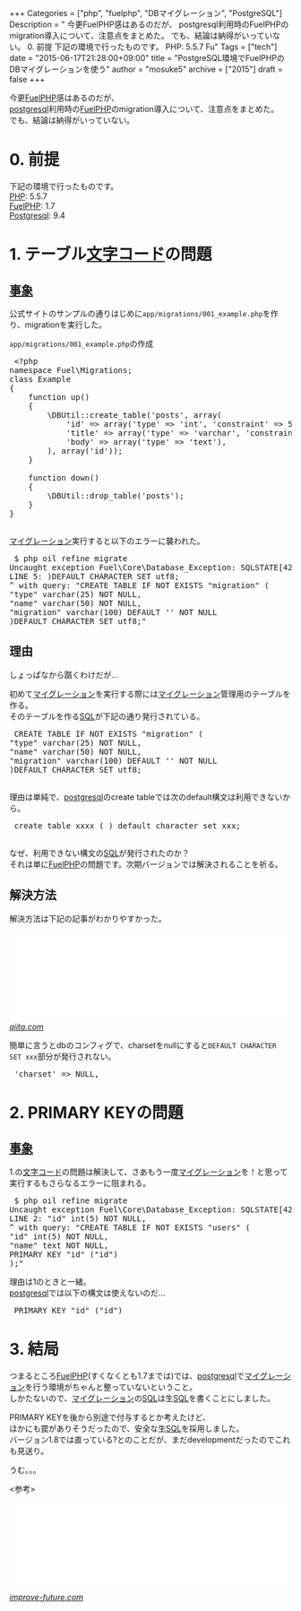 +++
Categories = ["php", "fuelphp", "DBマイグレーション", "PostgreSQL"]
Description = " 今更FuelPHP感はあるのだが、 postgresql利用時のFuelPHPのmigration導入について、注意点をまとめた。 でも、結論は納得がいっていない。  0. 前提  下記の環境で行ったものです。 PHP: 5.5.7 Fu"
Tags = ["tech"]
date = "2015-06-17T21:28:00+09:00"
title = "PostgreSQL環境でFuelPHPのDBマイグレーションを使う"
author = "mosuke5"
archive = ["2015"]
draft = false
+++

<body>
<p>今更<a class="keyword" href="http://d.hatena.ne.jp/keyword/FuelPHP">FuelPHP</a>感はあるのだが、<br>
<a class="keyword" href="http://d.hatena.ne.jp/keyword/postgresql">postgresql</a>利用時の<a class="keyword" href="http://d.hatena.ne.jp/keyword/FuelPHP">FuelPHP</a>のmigration導入について、注意点をまとめた。<br>
でも、結論は納得がいっていない。</p>

<h1>0. 前提</h1>

<p>下記の環境で行ったものです。<br>
<a class="keyword" href="http://d.hatena.ne.jp/keyword/PHP">PHP</a>: 5.5.7<br>
<a class="keyword" href="http://d.hatena.ne.jp/keyword/FuelPHP">FuelPHP</a>: 1.7<br>
<a class="keyword" href="http://d.hatena.ne.jp/keyword/Postgresql">Postgresql</a>: 9.4</p>

<h1>1. テーブル<a class="keyword" href="http://d.hatena.ne.jp/keyword/%CA%B8%BB%FA%A5%B3%A1%BC%A5%C9">文字コード</a>の問題</h1>

<h2><a class="keyword" href="http://d.hatena.ne.jp/keyword/%BB%F6%BE%DD">事象</a></h2>

<p>公式サイトのサンプルの通りはじめに<code>app/migrations/001_example.php</code>を作り、migrationを実行した。</p>

<p><code>app/migrations/001_example.php</code>の作成</p>

<pre class="code lang-php" data-lang="php" data-unlink> &lt;?php
namespace Fuel\Migrations;
class Example
{
    function up()
    {
        \DBUtil::create_table('posts', array(
            'id' =&gt; array('type' =&gt; 'int', 'constraint' =&gt; 5),
            'title' =&gt; array('type' =&gt; 'varchar', 'constraint' =&gt; 100),
            'body' =&gt; array('type' =&gt; 'text'),
        ), array('id'));
    }
    
    function down()
    {
        \DBUtil::drop_table('posts');
    }
}
 </pre>


<p><a class="keyword" href="http://d.hatena.ne.jp/keyword/%A5%DE%A5%A4%A5%B0%A5%EC%A1%BC%A5%B7%A5%E7%A5%F3">マイグレーション</a>実行すると以下のエラーに襲われた。</p>

<pre class="code" data-lang="" data-unlink> $ php oil refine migrate
Uncaught exception Fuel\Core\Database_Exception: SQLSTATE[42601]: Syntax error: 7 ERROR: syntax error at or near "DEFAULT"
LINE 5: )DEFAULT CHARACTER SET utf8;
^ with query: "CREATE TABLE IF NOT EXISTS "migration" (
"type" varchar(25) NOT NULL,
"name" varchar(50) NOT NULL,
"migration" varchar(100) DEFAULT '' NOT NULL
)DEFAULT CHARACTER SET utf8;" </pre>


<h2>理由</h2>

<p>しょっぱなから躓くわけだが…</p>

<p>初めて<a class="keyword" href="http://d.hatena.ne.jp/keyword/%A5%DE%A5%A4%A5%B0%A5%EC%A1%BC%A5%B7%A5%E7%A5%F3">マイグレーション</a>を実行する際には<a class="keyword" href="http://d.hatena.ne.jp/keyword/%A5%DE%A5%A4%A5%B0%A5%EC%A1%BC%A5%B7%A5%E7%A5%F3">マイグレーション</a>管理用のテーブルを作る。<br>
そのテーブルを作る<a class="keyword" href="http://d.hatena.ne.jp/keyword/SQL">SQL</a>が下記の通り発行されている。</p>

<pre class="code lang-sql" data-lang="sql" data-unlink> CREATE TABLE IF NOT EXISTS "migration" (
"type" varchar(25) NOT NULL,
"name" varchar(50) NOT NULL,
"migration" varchar(100) DEFAULT '' NOT NULL
)DEFAULT CHARACTER SET utf8;
 </pre>


<p>理由は単純で、<a class="keyword" href="http://d.hatena.ne.jp/keyword/postgresql">postgresql</a>のcreate tableでは次のdefault構文は利用できないから。</p>

<pre class="code lang-sql" data-lang="sql" data-unlink> create table xxxx ( ) default character set xxx;
 </pre>


<p>なぜ、利用できない構文の<a class="keyword" href="http://d.hatena.ne.jp/keyword/SQL">SQL</a>が発行されたのか？<br>
それは単に<a class="keyword" href="http://d.hatena.ne.jp/keyword/FuelPHP">FuelPHP</a>の問題です。次期バージョンでは解決されることを祈る。</p>

<h2>解決方法</h2>

<p>解決方法は下記の記事がわかりやすかった。
<iframe src="//hatenablog-parts.com/embed?url=http%3A%2F%2Fqiita.com%2Fhirobow%2Fitems%2F8c2c379b33f0040480b7" title="FuelPHP で PDOによるPostgreSQL接続の罠 - Qiita" class="embed-card embed-webcard" scrolling="no" frameborder="0" style="display: block; width: 100%; height: 155px; max-width: 500px; margin: 10px 0px;"><a href="http://qiita.com/hirobow/items/8c2c379b33f0040480b7">FuelPHP で PDOによるPostgreSQL接続の罠 - Qiita</a></iframe><cite class="hatena-citation"><a href="http://qiita.com/hirobow/items/8c2c379b33f0040480b7">qiita.com</a></cite></p>

<p>簡単に言うとdbのコンフィグで、charsetをnullにすると<code>DEFAULT CHARACTER SET xxx</code>部分が発行されない。</p>

<pre class="code" data-lang="" data-unlink> 'charset' =&gt; NULL, </pre>


<h1>2. PRIMARY KEYの問題</h1>

<h2><a class="keyword" href="http://d.hatena.ne.jp/keyword/%BB%F6%BE%DD">事象</a></h2>

<p>1.の<a class="keyword" href="http://d.hatena.ne.jp/keyword/%CA%B8%BB%FA%A5%B3%A1%BC%A5%C9">文字コード</a>の問題は解決して、さあもう一度<a class="keyword" href="http://d.hatena.ne.jp/keyword/%A5%DE%A5%A4%A5%B0%A5%EC%A1%BC%A5%B7%A5%E7%A5%F3">マイグレーション</a>を！と思って実行するもさらなるエラーに阻まれる。</p>

<pre class="code" data-lang="" data-unlink> $ php oil refine migrate
Uncaught exception Fuel\Core\Database_Exception: SQLSTATE[42601]: Syntax error: 7 ERROR: syntax error at or near "("
LINE 2: "id" int(5) NOT NULL,
^ with query: "CREATE TABLE IF NOT EXISTS "users" (
"id" int(5) NOT NULL,
"name" text NOT NULL,
PRIMARY KEY "id" ("id")
);" </pre>


<p>理由は1のときと一緒。<br>
<a class="keyword" href="http://d.hatena.ne.jp/keyword/postgresql">postgresql</a>では以下の構文は使えないのだ…</p>

<pre class="code" data-lang="" data-unlink> PRIMARY KEY "id" ("id") </pre>


<h1>3. 結局</h1>

<p>つまるところ<a class="keyword" href="http://d.hatena.ne.jp/keyword/FuelPHP">FuelPHP</a>(すくなくとも1.7までは)では、<a class="keyword" href="http://d.hatena.ne.jp/keyword/postgresql">postgresql</a>で<a class="keyword" href="http://d.hatena.ne.jp/keyword/%A5%DE%A5%A4%A5%B0%A5%EC%A1%BC%A5%B7%A5%E7%A5%F3">マイグレーション</a>を行う環境がちゃんと整っていないということ。<br>
しかたないので、<a class="keyword" href="http://d.hatena.ne.jp/keyword/%A5%DE%A5%A4%A5%B0%A5%EC%A1%BC%A5%B7%A5%E7%A5%F3">マイグレーション</a>の<a class="keyword" href="http://d.hatena.ne.jp/keyword/SQL">SQL</a>は生<a class="keyword" href="http://d.hatena.ne.jp/keyword/SQL">SQL</a>を書くことにしました。</p>

<p>PRIMARY KEYを後から別途で付与するとか考えたけど、<br>
ほかにも罠がありそうだったので、安全な生<a class="keyword" href="http://d.hatena.ne.jp/keyword/SQL">SQL</a>を採用しました。<br>
バージョン1.8では直っている?とのことだが、まだdevelopmentだったのでこれも見送り。</p>

<p>うむ。。。</p>

<p>&lt;参考&gt;
<iframe src="//hatenablog-parts.com/embed?url=http%3A%2F%2Fimprove-future.com%2Favailable-dbms-in-fuelphp.html" title="FuelPHP で使用可能なデータベース" class="embed-card embed-webcard" scrolling="no" frameborder="0" style="display: block; width: 100%; height: 155px; max-width: 500px; margin: 10px 0px;"><a href="http://improve-future.com/available-dbms-in-fuelphp.html">FuelPHP で使用可能なデータベース</a></iframe><cite class="hatena-citation"><a href="http://improve-future.com/available-dbms-in-fuelphp.html">improve-future.com</a></cite></p>
</body>
